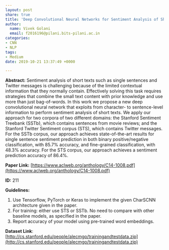 ```yaml
---
layout: post
share: true
title: 'Deep Convolutional Neural Networks for Sentiment Analysis of Short Texts (Paper ID: 211)'
author:
  name: Vivek Golani
  email: f2016196@pilani.bits-pilani.ac.in
categories:
- CNN
- NLP
tags:
- Medium
date: 2019-10-21 13:37:49 +0000

---
```

**Abstract:** Sentiment analysis of short texts such as single sentences and Twitter messages is challenging because of the limited contextual information that they normally contain. Effectively solving this task requires strategies that combine the small text content with prior knowledge and use more than just bag-of-words. In this work we propose a new deep convolutional neural network that exploits from character- to sentence-level information to perform sentiment analysis of short texts. We apply our approach for two corpora of two different domains: the Stanford Sentiment Treebank (SSTb), which contains sentences from movie reviews; and the Stanford Twitter Sentiment corpus (STS), which contains Twitter messages. For the SSTb corpus, our approach achieves state-of-the-art results for single sentence sentiment prediction in both binary positive/negative classification, with 85.7% accuracy, and fine-grained classification, with 48.3% accuracy. For the STS corpus, our approach achieves a sentiment prediction accuracy of 86.4%.

**Paper Link:** [https://www.aclweb.org/anthology/C14-1008.pdf](https://www.aclweb.org/anthology/C14-1008.pdf)

**ID:** 211

**Guidelines:**

1. Use Tensorflow, PyTorch or Keras to implement the given CharSCNN architecture given in the paper.
2. For training: either use STS or SSTb. No need to compare with other baseline models, as specified in the paper.
3. Report accuracy of your model using pre-trained word embeddings.

**Dataset Link**: [http://cs.stanford.edu/people/alecmgo/trainingandtestdata.zip](http://cs.stanford.edu/people/alecmgo/trainingandtestdata.zip)
